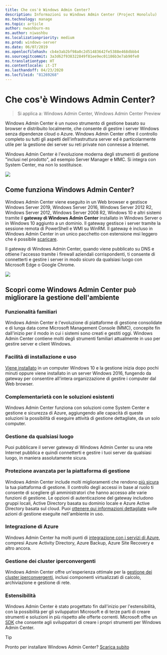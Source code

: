 ```yaml
---
title: Che cos'è Windows Admin Center?
description: Informazioni su Windows Admin Center (Project Honolulu)
ms.technology: manage
ms.topic: article
author: nwashburn-ms
ms.author: niwashbu
ms.localizationpriority: medium
ms.prod: windows-server
ms.date: 06/07/2019
ms.openlocfilehash: cb4e3ab2bf98a0c2d51483642fe5388e468dbbb4
ms.sourcegitcommit: 3a3d62f938322849f81ee9ec01186b3e7ab90fe0
ms.translationtype: HT
ms.contentlocale: it-IT
ms.lasthandoff: 04/23/2020
ms.locfileid: "81269268"
---
```

# <a name="what-is-windows-admin-center"></a>Che cos'è Windows Admin Center?

> Si applica a: Windows Admin Center, Windows Admin Center Preview

Windows Admin Center è un nuovo strumento di gestione basato su browser e distribuito localmente, che consente di gestire i server Windows senza dipendenze cloud o Azure. Windows Admin Center offre il controllo completo su tutti gli aspetti dell'infrastruttura server ed è particolarmente utile per la gestione dei server su reti private non connesse a Internet.

Windows Admin Center è l'evoluzione moderna degli strumenti di gestione "inclusi nel prodotto", ad esempio Server Manager e MMC. Si integra con System Center, ma non lo sostituisce.

![](../media/wac-complements.png)

## <a name="how-does-windows-admin-center-work"></a>Come funziona Windows Admin Center?

Windows Admin Center viene eseguito in un Web browser e gestisce Windows Server 2019, Windows Server 2016, Windows Server 2012 R2, Windows Server 2012, Windows Server 2008 R2, Windows 10 e altri sistemi tramite il **gateway di Windows Admin Center** installato in Windows Server o in Windows 10 aggiunto a un dominio. Il gateway gestisce i server tramite la sessione remota di PowerShell e WMI su WinRM. Il gateway è incluso in Windows Admin Center in un unico pacchetto con estensione msi leggero che è possibile [scaricare](https://aka.ms/windowsadmincenter).

Il gateway di Windows Admin Center, quando viene pubblicato su DNS e ottiene l'accesso tramite i firewall aziendali corrispondenti, ti consente di connetterti e gestire i server in modo sicuro da qualsiasi luogo con Microsoft Edge o Google Chrome.

![](../media/architecture.png)

## <a name="learn-how-windows-admin-center-improves-your-management-environment"></a>Scopri come Windows Admin Center può migliorare la gestione dell'ambiente

### <a name="familiar-functionality"></a>**Funzionalità familiari**

Windows Admin Center è l'evoluzione di piattaforme di gestione consolidate e di lunga data come Microsoft Management Console (MMC), concepite fin dall'inizio per il modo in cui i sistemi sono creati e gestiti oggi. Windows Admin Center contiene molti degli strumenti familiari attualmente in uso per gestire server e client Windows.

### <a name="easy-to-install-and-use"></a>**Facilità di installazione e uso**

[Viene installato](../deploy/install.md) in un computer Windows 10 e la gestione inizia dopo pochi minuti oppure viene installato in un server Windows 2016, fungendo da gateway per consentire all'intera organizzazione di gestire i computer dal Web browser.

### <a name="complements-existing-solutions"></a>**Complementarietà con le soluzioni esistenti**

Windows Admin Center funziona con soluzioni come System Center e gestione e sicurezza di Azure, aggiungendo alle capacità di queste soluzioni la possibilità di eseguire attività di gestione dettagliate, da un solo computer.

### <a name="manage-from-anywhere"></a>**Gestione da qualsiasi luogo**

Puoi pubblicare il server gateway di Windows Admin Center su una rete Internet pubblica e quindi connetterti e gestire i tuoi server da qualsiasi luogo, in maniera assolutamente sicura.

### <a name="enhanced-security-for-your-management-platform"></a>**Protezione avanzata per la piattaforma di gestione**

Windows Admin Center include molti miglioramenti che rendono [più sicura](../plan/user-access-options.md) la tua piattaforma di gestione. Il controllo degli accessi in base al ruolo ti consente di scegliere gli amministratori che hanno accesso alle varie funzioni di gestione. Le opzioni di autenticazione del gateway includono gruppi locali, Active Directory basata su dominio locale e Azure Active Directory basata sul cloud.  Puoi [ottenere qui informazioni dettagliate](../use/logging.md) sulle azioni di gestione eseguite nell'ambiente in uso.

### <a name="azure-integration"></a>**Integrazione di Azure**

Windows Admin Center ha molti punti di [integrazione con i servizi di Azure](../plan/azure-integration-options.md), compresi Azure Activity Directory, Azure Backup, Azure Site Recovery e altro ancora.

### <a name="manage-hyper-converged-clusters"></a>**Gestione dei cluster iperconvergenti**

Windows Admin Center offre un'esperienza ottimale per la [gestione dei cluster iperconvergenti](../use/manage-hyper-converged.md), inclusi componenti virtualizzati di calcolo, archiviazione e gestione di rete.

### <a name="extensibility"></a>**Estensibilità**

Windows Admin Center è stato progettato fin dall'inizio per l'estensibilità, con la possibilità per gli sviluppatori Microsoft e di terze parti di creare strumenti e soluzioni in più rispetto alle offerte correnti. Microsoft offre un [SDK](../extend/extensibility-overview.md) che consente agli sviluppatori di creare i propri strumenti per Windows Admin Center.

> [!Tip]
> Pronto per installare Windows Admin Center? [Scarica subito](https://aka.ms/windowsadmincenter)
